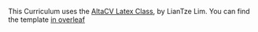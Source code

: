 This Curriculum uses the [AltaCV Latex Class](https://github.com/liantze/AltaCV), by LianTze Lim. You can find the template [in overleaf](https://www.overleaf.com/latex/templates/altacv-template/trgqjpwnmtgv)